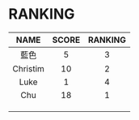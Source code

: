 # RANKING

| NAME | SCORE | RANKING |
| :---:       |     :---:      |          :---: |
| 藍色   | 5     | 3    |
| Christim     | 10       | 2 |
|   Luke   |    1   |    4   |
|   Chu  |    18     |   1    |
|      |        |       |
|      |        |       |
|      |        |       |

